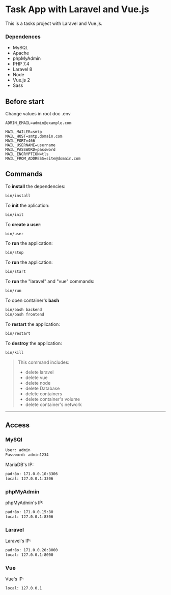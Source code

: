 # Task App with Laravel and Vue.js

This is a tasks project with Laravel and Vue.js.

### Dependences

- MySQL
- Apache
- phpMyAdmin
- PHP 7.4
- Laravel 8
- Node
- Vue.js 2
- Sass


## Before start 
Change values in root doc .env
```env
ADMIN_EMAIL=admin@example.com

MAIL_MAILER=smtp
MAIL_HOST=smtp.domain.com
MAIL_PORT=466
MAIL_USERNAME=username
MAIL_PASSWORD=password
MAIL_ENCRYPTION=tls
MAIL_FROM_ADDRESS=site@domain.com
```

## Commands

To **install** the dependencies:

```sh
bin/install
```

To **init** the aplication:

```sh
bin/init
```

To **create a user**:

```sh
bin/user
```

To **run** the application:

```sh
bin/stop
```

To **run** the application:

```sh
bin/start
```

To **run** the "laravel" and "vue" commands:

```sh
bin/run
```

To open container's **bash**

```sh
bin/bash backend
bin/bash frontend
```

To **restart** the application:

```sh
bin/restart
```

To **destroy** the application:

```sh
bin/kill
```

> This command includes:
>
> - delete laravel
> - delete vue
> - delete node
> - delete Database
> - delete containers
> - delete container's volume
> - delete container's network

---

## Access

### MySQl

```txt
User: admin
Password: admin1234
```

MariaDB's IP:

```txt
padrão: 171.0.0.10:3306
local: 127.0.0.1:3306
```

### phpMyAdmin

phpMyAdmin's IP:

```txt
padrão: 171.0.0.15:80
local: 127.0.0.1:8306
```

### Laravel

Laravel's IP:

```txt
padrão: 171.0.0.20:8000
local: 127.0.0.1:8000
```

### Vue

Vue's IP:

```txt
local: 127.0.0.1
```
